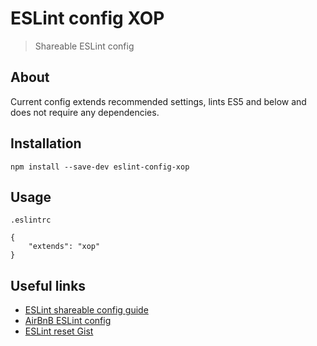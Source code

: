 # ESLint config XOP

> Shareable ESLint config


## About

Current config extends recommended settings,
lints ES5 and below and does not require any dependencies.


## Installation

```
npm install --save-dev eslint-config-xop
```


## Usage

`.eslintrc`
```
{
    "extends": "xop"
}
```


## Useful links

- [ESLint shareable config guide](http://eslint.org/docs/developer-guide/shareable-configs)
- [AirBnB ESLint config](https://github.com/airbnb/javascript/tree/master/packages/eslint-config-airbnb)
- [ESLint reset Gist](https://gist.github.com/cletusw/e01a85e399ab563b1236)